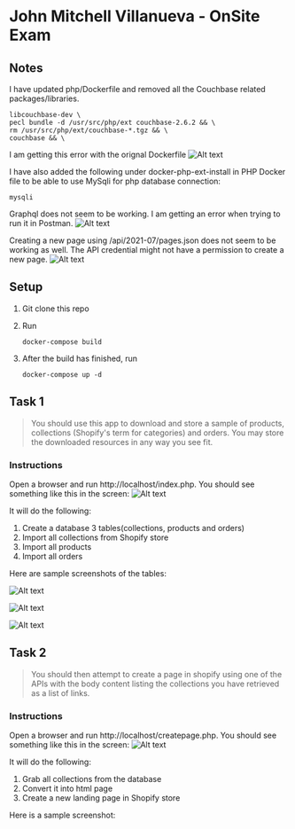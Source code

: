 John Mitchell Villanueva - OnSite Exam
==


Notes
--
I have updated php/Dockerfile and removed all the Couchbase related packages/libraries.
 ```
libcouchbase-dev \
pecl bundle -d /usr/src/php/ext couchbase-2.6.2 && \
rm /usr/src/php/ext/couchbase-*.tgz && \
couchbase && \
```

I am getting this error with the orignal Dockerfile
![Alt text](https://github.com/joycezemitchell/onstate/blob/master/images/im1.jpg)

I have also added the following under docker-php-ext-install in PHP Docker file to be able to use MySqli for php database connection:

```
mysqli
```

Graphql does not seem to be working. I am getting an error when trying to run it in Postman.
![Alt text](https://github.com/joycezemitchell/onstate/blob/master/images/im2.jpg)


Creating a new page using /api/2021-07/pages.json does not seem to be working as well. The API credential might not have a permission to create a new page.
![Alt text](https://github.com/joycezemitchell/onstate/blob/master/images/im10.jpg)



Setup
--

1. Git clone this repo
2. Run
    ```
    docker-compose build
    ```
    
3. After the build has finished, run
    ```
    docker-compose up -d
    ```

Task 1
--

> You should use this app to download and store a sample of products, collections (Shopify's term for categories) and orders. You may store the downloaded resources in any way you see fit.


### Instructions
Open a browser and run http://localhost/index.php. You should see something like this in the screen:
![Alt text](https://github.com/joycezemitchell/onstate/blob/master/images/im3.JPG)

It will do the following:
1. Create a database 3 tables(collections, products and orders)
2. Import all collections from Shopify store
3. Import all products
4. Import all orders

Here are sample screenshots of the tables:

![Alt text](https://github.com/joycezemitchell/onstate/blob/master/images/im4.JPG)

![Alt text](https://github.com/joycezemitchell/onstate/blob/master/images/im5.jpg)

![Alt text](https://github.com/joycezemitchell/onstate/blob/master/images/im6.jpg)

Task 2
--

> You should then attempt to create a page in shopify using one of the APIs with the body content listing the collections you have retrieved as a list of links.


### Instructions
Open a browser and run http://localhost/createpage.php. You should see something like this in the screen:
![Alt text](https://github.com/joycezemitchell/onstate/blob/master/images/im7.jpg)

It will do the following:
1. Grab all collections from the database
2. Convert it into html page
3. Create a new landing page in Shopify store

Here is a sample screenshot:




